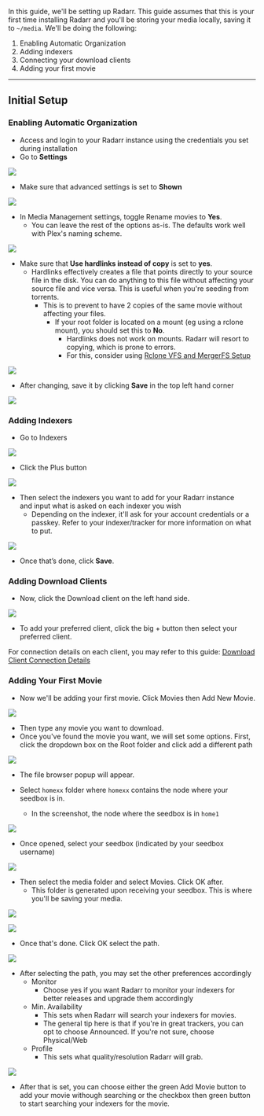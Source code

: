 In this guide, we'll be setting up Radarr. This guide assumes that this is your first time installing Radarr and you'll be storing your media locally, saving it to `~/media`. We'll be doing the following:

1. Enabling Automatic Organization
1. Adding indexers
2. Connecting your download clients
3. Adding your first movie

***

## Initial Setup
### Enabling Automatic Organization

* Access and login to your Radarr instance using the credentials you set during installation
* Go to **Settings**

![](https://i.imgur.com/pFvQfOL.png)

* Make sure that advanced settings is set to **Shown**

![](https://i.imgur.com/voOT1sb.png)

* In Media Management settings, toggle Rename movies to **Yes**.
  * You can leave the rest of the options as-is. The defaults work well with Plex's naming scheme.

![](https://i.imgur.com/Cz0n84d.png)

* Make sure that **Use hardlinks instead of copy** is set to **yes**.
  * Hardlinks effectively creates a file that points directly to your source file in the disk. You can do anything to this file without affecting your source file and vice versa. This is useful when you're seeding from torrents.
    * This is to prevent to have 2 copies of the same movie without affecting your files.
      * If your root folder is located on a mount (eg using a rclone mount), you should set this to **No**.
        * Hardlinks does not work on mounts. Radarr will resort to copying, which is prone to errors.
        * For this, consider using [Rclone VFS and MergerFS Setup](https://docs.usbx.me/books/rclone/page/rclone-vfs-and-mergerfs-setup)

![](https://i.imgur.com/sArtsO5.png)

* After changing, save it by clicking **Save** in the top left hand corner

![](https://i.imgur.com/dsnd5g7.png)


### Adding Indexers

* Go to Indexers

![](https://i.imgur.com/yHjc7BU.png)

* Click the Plus button

![](https://i.imgur.com/AKIQ5Fr.png)

* Then select the indexers you want to add for your Radarr instance and input what is asked on each indexer you wish
  * Depending on the indexer, it'll ask for your account credentials or a passkey. Refer to your indexer/tracker for more information on what to put.

![](https://i.imgur.com/rkVsTCX.png)

* Once that’s done, click **Save**.

### Adding Download Clients

* Now, click the Download client on the left hand side.

![](https://i.imgur.com/WL2Iunf.png)

* To add your preferred client, click the big + button then select your preferred client.

For connection details on each client, you may refer to this guide: [Download Client Connection Details](https://docs.usbx.me/books/radarr/page/download-client-connection-details)

### Adding Your First Movie

* Now we'll be adding your first movie. Click Movies then Add New Movie.

![](https://i.imgur.com/Y1Lo2bO.png)

* Then type any movie you want to download.
* Once you've found the movie you want, we will set some options. First, click the dropdown box on the Root folder and click add a different path

![](https://i.imgur.com/AYy8MGb.png)

* The file browser popup will appear.

* Select `homexx` folder where `homexx` contains the node where your seedbox is in.
  * In the screenshot, the node where the seedbox is in `home1`

![](https://i.imgur.com/S40VJqx.png)

* Once opened, select your seedbox (indicated by your seedbox username)

![](https://i.imgur.com/hZN1gcR.png)

* Then select the media folder and select Movies. Click OK after.
    * This folder is generated upon receiving your seedbox. This is where you'll be saving your media.

![](https://i.imgur.com/XsUZpT6.png)

![](https://i.imgur.com/99tWKnb.png)

* Once that's done. Click OK select the path.

![](https://i.imgur.com/6zqGfTN.png)

* After selecting the path, you may set the other preferences accordingly
  * Monitor
    * Choose yes if you want Radarr to monitor your indexers for better releases and upgrade them accordingly
  * Min. Availability
    * This sets when Radarr will search your indexers for movies.
    * The general tip here is that if you're in great trackers, you can opt to choose Announced. If you're not sure, choose Physical/Web
  * Profile
    * This sets what quality/resolution Radarr will grab.

![](https://i.imgur.com/c9idPSg.png)

* After that is set, you can choose either the green Add Movie button to add your movie withough searching or the checkbox then green button  to start searching your indexers for the movie.
